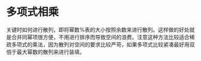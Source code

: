 # 多项式相乘
关键时如何进行散列，即将幂数%表的大小按照余数来进行散列。这样做的好处就是合并同幂项很方便，不用进行排序而导致空间的浪费。注意这种方法比较适合稀疏多项式的乘法，因为散列对空间的要求比较严苛，如果多项式比较紧凑最好用双倍于最大幂数的散列来进行装填。
